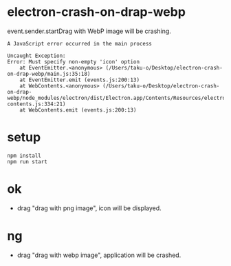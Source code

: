 # electron-crash-on-drap-webp

event.sender.startDrag with WebP image will be crashing.

```
A JavaScript error occurred in the main process

Uncaught Exception:
Error: Must specify non-empty 'icon' option
    at EventEmitter.<anonymous> (/Users/taku-o/Desktop/electron-crash-on-drap-webp/main.js:35:18)
    at EventEmitter.emit (events.js:200:13)
    at WebContents.<anonymous> (/Users/taku-o/Desktop/electron-crash-on-drap-webp/node_modules/electron/dist/Electron.app/Contents/Resources/electron.asar/browser/api/web-contents.js:334:21)
    at WebContents.emit (events.js:200:13)
```

# setup

```
npm install
npm run start
```

# ok
- drag "drag with png image", icon will be displayed.

# ng
- drag "drag with webp image", application will be crashed.

